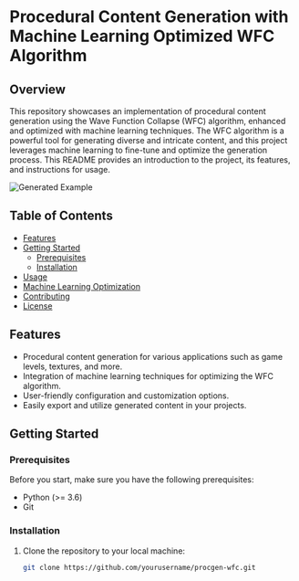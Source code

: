 # Procedural Content Generation with Machine Learning Optimized WFC Algorithm

## Overview

This repository showcases an implementation of procedural content generation using the Wave Function Collapse (WFC) algorithm, enhanced and optimized with machine learning techniques. The WFC algorithm is a powerful tool for generating diverse and intricate content, and this project leverages machine learning to fine-tune and optimize the generation process. This README provides an introduction to the project, its features, and instructions for usage.

![Generated Example](images/generated_example.png)

## Table of Contents

- [Features](#features)
- [Getting Started](#getting-started)
  - [Prerequisites](#prerequisites)
  - [Installation](#installation)
- [Usage](#usage)
- [Machine Learning Optimization](#machine-learning-optimization)
- [Contributing](#contributing)
- [License](#license)

## Features

- Procedural content generation for various applications such as game levels, textures, and more.
- Integration of machine learning techniques for optimizing the WFC algorithm.
- User-friendly configuration and customization options.
- Easily export and utilize generated content in your projects.

## Getting Started

### Prerequisites

Before you start, make sure you have the following prerequisites:

- Python (>= 3.6)
- Git

### Installation

1. Clone the repository to your local machine:

   ```bash
   git clone https://github.com/yourusername/procgen-wfc.git
